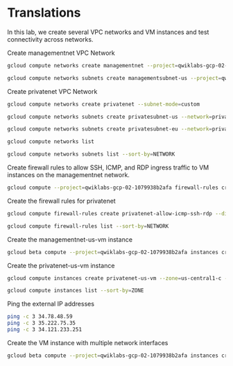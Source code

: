 # Translations

In this lab, we create several VPC networks and VM instances and test connectivity across networks.

Create managementnet VPC Network

```bash
gcloud compute networks create managementnet --project=qwiklabs-gcp-02-1079938b2afa --subnet-mode=custom --bgp-routing-mode=regional

gcloud compute networks subnets create managementsubnet-us --project=qwiklabs-gcp-02-1079938b2afa --range=10.130.0.0/20 --network=managementnet --region=us-central1
```

Create privatenet VPC Network

```bash
gcloud compute networks create privatenet --subnet-mode=custom

gcloud compute networks subnets create privatesubnet-us --network=privatenet --region=us-central1 --range=172.16.0.0/24

gcloud compute networks subnets create privatesubnet-eu --network=privatenet --region=europe-west1 --range=172.20.0.0/20

gcloud compute networks list

gcloud compute networks subnets list --sort-by=NETWORK
```

Create firewall rules to allow SSH, ICMP, and RDP ingress traffic to VM instances on the managementnet network.

```bash
gcloud compute --project=qwiklabs-gcp-02-1079938b2afa firewall-rules create managementnet-allow-icmp-ssh-rdp --description="Firewall rules to allow SSH, ICMP, and RDP ingress traffic to VM instances on the managementnet network." --direction=INGRESS --priority=1000 --network=managementnet --action=ALLOW --rules=tcp:22,tcp:3389,icmp --source-ranges=0.0.0.0/0
```

Create the firewall rules for privatenet

```bash
gcloud compute firewall-rules create privatenet-allow-icmp-ssh-rdp --direction=INGRESS --priority=1000 --network=privatenet --action=ALLOW --rules=icmp,tcp:22,tcp:3389 --source-ranges=0.0.0.0/0

gcloud compute firewall-rules list --sort-by=NETWORK
```

Create the managementnet-us-vm instance

```bash
gcloud beta compute --project=qwiklabs-gcp-02-1079938b2afa instances create managementnet-us-vm --zone=us-central1-c --machine-type=n1-standard-1 --subnet=managementsubnet-us --network-tier=PREMIUM --maintenance-policy=MIGRATE --service-account=130724237806-compute@developer.gserviceaccount.com --scopes=https://www.googleapis.com/auth/devstorage.read_only,https://www.googleapis.com/auth/logging.write,https://www.googleapis.com/auth/monitoring.write,https://www.googleapis.com/auth/servicecontrol,https://www.googleapis.com/auth/service.management.readonly,https://www.googleapis.com/auth/trace.append --image=debian-9-stretch-v20200902 --image-project=debian-cloud --boot-disk-size=10GB --boot-disk-type=pd-standard --boot-disk-device-name=managementnet-us-vm --reservation-affinity=any
```

Create the privatenet-us-vm instance

```bash
gcloud compute instances create privatenet-us-vm --zone=us-central1-c --machine-type=n1-standard-1 --subnet=privatesubnet-us

gcloud compute instances list --sort-by=ZONE
```

Ping the external IP addresses

```bash
ping -c 3 34.78.48.59
ping -c 3 35.222.75.35
ping -c 3 34.121.233.251
```

Create the VM instance with multiple network interfaces

```bash
gcloud beta compute --project=qwiklabs-gcp-02-1079938b2afa instances create vm-appliance --zone=us-central1-c --machine-type=n1-standard-4 --subnet=privatesubnet-us --network-tier=PREMIUM --maintenance-policy=MIGRATE --service-account=130724237806-compute@developer.gserviceaccount.com --scopes=https://www.googleapis.com/auth/devstorage.read_only,https://www.googleapis.com/auth/logging.write,https://www.googleapis.com/auth/monitoring.write,https://www.googleapis.com/auth/servicecontrol,https://www.googleapis.com/auth/service.management.readonly,https://www.googleapis.com/auth/trace.append --image=debian-9-stretch-v20200902 --image-project=debian-cloud --boot-disk-size=10GB --boot-disk-type=pd-standard --boot-disk-device-name=vm-appliance --reservation-affinity=any
```

